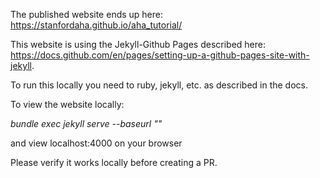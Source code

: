 The published website ends up here:<br/>
<https://stanfordaha.github.io/aha_tutorial/>

This website is using the Jekyll-Github Pages described here:<br/>
https://docs.github.com/en/pages/setting-up-a-github-pages-site-with-jekyll.

To run this locally you need to ruby, jekyll, etc. as described in the docs.

To view the website locally:

*bundle exec jekyll serve --baseurl ""*

and view localhost:4000 on your browser

Please verify it works locally before creating a PR.
